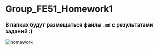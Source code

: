 # Group_FE51_Homework1
### В папках будут размещаться файлы `.md` с результатами заданий :)

<img alt="homework" src="https://media.giphy.com/media/PQvCR2kkzO3UY6NyNz/giphy.gif?cid=ecf05e47kez6uhoayuytwj403j9e2v8e4npj4rj1g5msoat6&ep=v1_gifs_search&rid=giphy.gif&ct=g" />